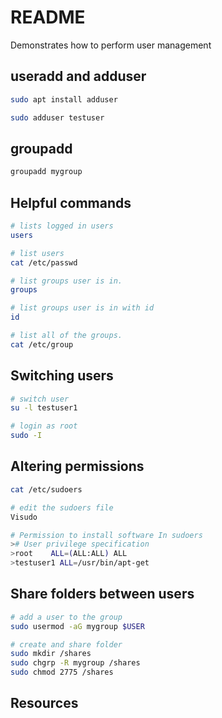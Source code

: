 # README
Demonstrates how to perform user management 

## useradd and adduser  
```sh
sudo apt install adduser  

sudo adduser testuser 
```

## groupadd

```sh
groupadd mygroup
```

## Helpful commands
```sh
# lists logged in users 
users  

# list users  
cat /etc/passwd 

# list groups user is in.  
groups 

# list groups user is in with id
id 

# list all of the groups.   
cat /etc/group  

```

## Switching users 
```sh
# switch user
su -l testuser1   

# login as root 
sudo -I  
```

## Altering permissions  
```sh
cat /etc/sudoers 

# edit the sudoers file 
Visudo  

# Permission to install software In sudoers 
># User privilege specification 
>root    ALL=(ALL:ALL) ALL 
>testuser1 ALL=/usr/bin/apt-get 
```

## Share folders between users 
```sh
# add a user to the group
sudo usermod -aG mygroup $USER

# create and share folder
sudo mkdir /shares 
sudo chgrp -R mygroup /shares 
sudo chmod 2775 /shares  
```

## Resources




